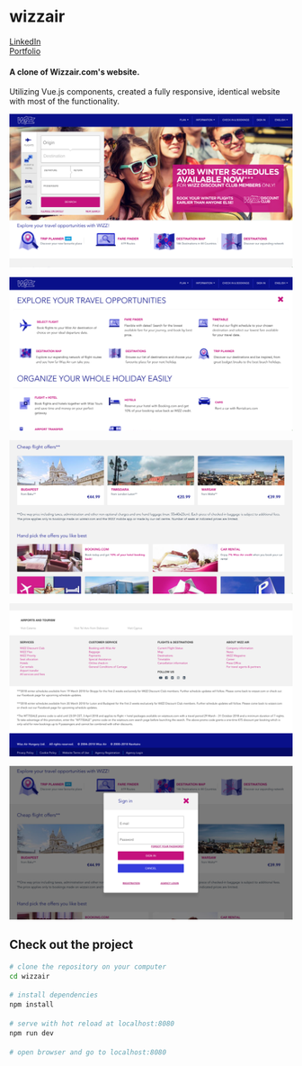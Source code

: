 # wizzair

<a href="https://www.linkedin.com/in/ktruong01/">LinkedIn</a> <br>
<a href="https://ktruong88.github.io/">Portfolio</a>

<h4>A clone of Wizzair.com's website.</h4>
<p>Utilizing Vue.js components, created a fully responsive, identical website with most of the functionality.</p>


![screenshot of homepage](https://github.com/KTruong88/wizzair/blob/master/images/ss1.png)

![screenshot of modal](https://github.com/KTruong88/wizzair/blob/master/images/ss5.png)

![screenshot of body](https://github.com/KTruong88/wizzair/blob/master/images/ss3.png)

![screenshot of footer](https://github.com/KTruong88/wizzair/blob/master/images/ss4.png)

![screenshot of modal](https://github.com/KTruong88/wizzair/blob/master/images/ss6.png)

## Check out the project

``` bash
# clone the repository on your computer
cd wizzair

# install dependencies
npm install

# serve with hot reload at localhost:8080
npm run dev

# open browser and go to localhost:8080
